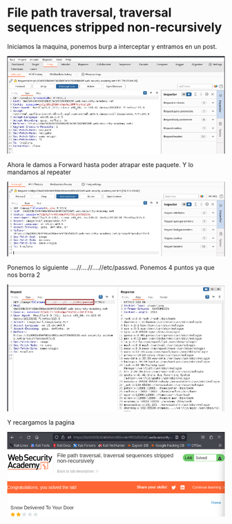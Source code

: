 # File path traversal, traversal sequences stripped non-recursively

Iniciamos la maquina, ponemos burp a interceptar y entramos en un post.

![image.png](image.png)

Ahora le damos a Forward hasta poder atrapar este paquete. Y lo mandamos al repeater

![image.png](image%201.png)

Ponemos lo siguiente ….//….//….//etc/passwd. Ponemos 4 puntos ya que nos borra 2

![image.png](image%202.png)

Y recargamos la pagina

![image.png](image%203.png)